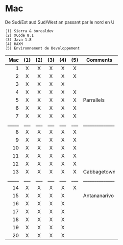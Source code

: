 # Mac

De Sud/Est aud Sud/West an passant par le nord en U

```
(1) Sierra & borealdev
(2) XCode 8.1
(3) Java 1.8
(4) HAXM
(5) Environnement de Developpement 
```

| Mac |(1)|(2)|(3)|(4)|(5)|  Comments    |
|----:|:-:|:-:|:-:|:-:|:-:|--------------|  
|   1 | X | X | X | X | X |              |    
|   2 | X | X | X | X | X |              |    
|   3 | X | X | X | X |   |              |    
|   4 | X | X | X | X | X |              |    
|   5 | X | X | X | X | X | Parrallels   |    
|   6 | X | X | X | X | X |              |    
|   7 | X | X | X | X | X |              |    
|_____|___|___|___|___|___|______________|    
|   8 | X | X | X | X | X |              |    
|   9 | X | X | X | X | X |              |    
|  10 | X | X | X | X | X |              |    
|  11 | X | X | X | X | X |              |    
|  12 | X | X | X | X | X |              |    
|  13 | X | X | X | X | X | Cabbagetown  |    
|_____|___|___|___|___|___|______________|    
|  14 | X | X | X | X | X |              |    
|  15 | X | X | X | X |   | Antananarivo |    
|  16 | X | X | X | X |   |              |    
|  17 | X | X | X | X |   |              |    
|  18 | X | X | X | X |   |              |    
|  19 | X | X | X | X |   |              |    
|  20 | X | X | X | X |   |              |    
